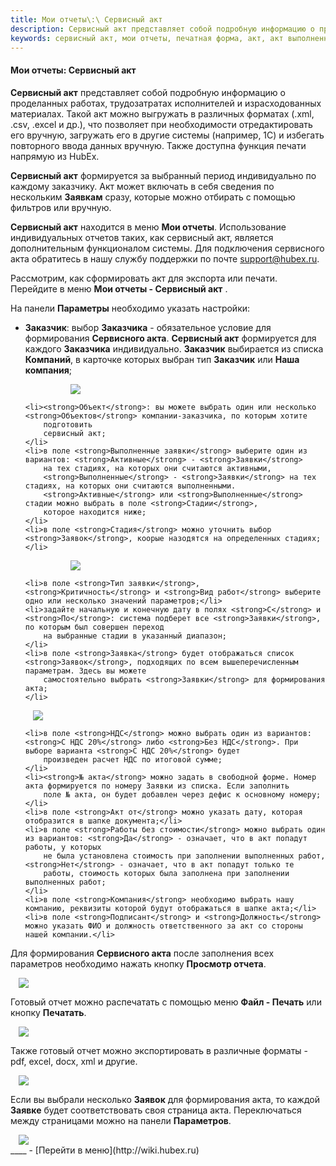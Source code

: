 ```yaml
---
title: Мои отчеты\:\ Сервисный акт
description: Сервисный акт представляет собой подробную информацию о проделанных работах, трудозатратах исполнителей и израсходованных материалах. Такой акт можно выгружать в различных форматах (.xml, .csv, .excel и др.), что позволяет при необходимости отредактировать его вручную, загружать его в другие системы (например, 1С) и избегать повторного ввода данных вручную. Также доступна функция печати напрямую из HubEx. 
keywords: сервисный акт, мои отчеты, печатная форма, акт, акт выполненных работ, акт для заказчика, hubex, хабекс, хубекс, хабикс
---
```


#### Мои отчеты: Сервисный акт

<html>
<meta charset="utf-8">

</html>

<body>
<p><strong>Сервисный акт</strong> представляет собой подробную информацию о проделанных работах, трудозатратах
    исполнителей и
    израсходованных материалах. Такой акт можно выгружать в различных форматах (.xml, .csv, .excel и др.), что позволяет
    при необходимости отредактировать его вручную, загружать его в другие системы (например,
    1С) и избегать повторного ввода данных вручную. Также доступна функция печати напрямую из HubEx.</p>
<p><strong>Сервисный акт</strong> формируется за выбранный период индивидуально по каждому заказчику.
    Акт может включать в себя сведения по
    нескольким <strong>Заявкам</strong> сразу, которые можно отбирать с помощью фильтров или вручную. </p>
<p><strong>Сервисный акт</strong> находится в меню <strong>Мои отчеты</strong>. Использование индивидуальных отчетов
    таких, как сервисный акт, является
    дополнительным функционалом системы. Для подключения сервисного акта обратитесь в нашу службу поддержки по почте <a
            href="mailto:support@hubex.ru" target="_blank" rel="noopener">
        support@hubex.ru</a>.</p>
<p>Рассмотрим, как сформировать акт для экспорта или печати. Перейдите в меню <strong>Мои отчеты - Сервисный
    акт</strong> . </p>
<p>На панели <strong>Параметры</strong> необходимо указать настройки:</p>
<ul>
    <li><strong>Заказчик</strong>: выбор <strong>Заказчика</strong> - обязательное условие для формирования <strong>Сервисного
        акта</strong>. <strong>Сервисный акт</strong> формируется для
        каждого <strong>Заказчика</strong> индивидуально. <strong>Заказчик</strong> выбирается из списка <strong>Компаний</strong>,
        в карточке которых выбран тип <strong>Заказчик</strong>
        или <strong>Наша компания</strong>;
    </li>
<p><div>
    <img style="margin: 0 auto; display: block; max-width: 70%;"
         src="/attachments/images/FAQ/USER/PrintedForm/Customer.jpg"/>
</div></p>

    <li><strong>Объект</strong>: вы можете выбрать один или несколько <strong>Объектов</strong> компании-заказчика, по которым хотите
        подготовить
        сервисный акт;
    </li>
    <li>в поле <strong>Выполненные заявки</strong> выберите один из вариантов: <strong>Активные</strong> - <strong>Заявки</strong>
        на тех стадиях, на которых они считаются активными,
        <strong>Выполненные</strong> - <strong>Заявки</strong> на тех стадиях, на которых они считаются выполненными.
        <strong>Активные</strong> или <strong>Выполненные</strong> стадии можно выбрать в поле <strong>Стадии</strong>,
        которое находится ниже;
    </li>
    <li>в поле <strong>Стадия</strong> можно уточнить выбор <strong>Заявок</strong>, коорые назодятся на определенных стадиях;</li>
<p><div>
    <img style="margin: 0 auto; display: block; max-width: 70%;"
         src="/attachments/images/FAQ/USER/PrintedForm/Stage.jpg"/>
</div></p>

    <li>в поле <strong>Тип заявки</strong>, <strong>Критичность</strong> и <strong>Вид работ</strong> выберите одно или несколько значений параметров;</li>
    <li>задайте начальную и конечную дату в полях <strong>С</strong> и <strong>По</strong>: система подберет все <strong>Заявки</strong>, по которым был совершен переход
        на выбранные стадии в указанный диапазон;
    </li>
    <li>в поле <strong>Заявка</strong> будет отображаться список <strong>Заявок</strong>, подходящих по всем вышеперечисленным параметрам. Здесь вы можете
        самостоятельно выбрать <strong>Заявки</strong> для формирования акта;
    </li>

<p><div>
    <img style="margin: 0 auto; display: block; max-width: 95%;"
         src="/attachments/images/FAQ/USER/PrintedForm/Tickets.jpg"/>
</div> </p>

    <li>в поле <strong>НДС</strong> можно выбрать один из вариантов: <strong>С НДС 20%</strong> либо <strong>Без НДС</strong>. При выборе варианта <strong>С НДС 20%</strong> будет
        произведен расчет НДС по итоговой сумме;
    </li>
    <li><strong>№ акта</strong> можно задать в свободной форме. Номер акта формируется по номеру Заявки из списка. Если заполнить
        поле № акта, он будет добавлен через дефис к основному номеру;
    </li>
    <li>в поле <strong>Акт от</strong> можно указать дату, которая отобразится в шапке документа;</li>
    <li>в поле <strong>Работы без стоимости</strong> можно выбрать один из вариантов: <strong>Да</strong> - означает, что в акт попадут работы, у которых
        не была установлена стоимость при заполнении выполненных работ, <strong>Нет</strong> - означает, что в акт попадут только те
        работы, стоимость которых была заполнена при заполнении выполненных работ;
    </li>
    <li>в поле <strong>Компания</strong> необходимо выбрать нашу компанию, реквизиты которой будут отображаться в шапке акта;</li>
    <li>в поле <strong>Подписант</strong> и <strong>Должность</strong> можно указать ФИО и должность ответственного за акт со стороны нашей компании.</li>

</ul>
<p>Для формирования <strong>Сервисного акта</strong> после заполнения всех параметров необходимо нажать кнопку <strong>Просмотр отчета</strong>. </p>
<div>
    <img style="margin: 0 auto; display: block; max-width: 95%;"
         src="/attachments/images/FAQ/USER/PrintedForm/PrintedForm.jpg"/>
</div>

<p>Готовый отчет можно распечатать с помощью меню <strong>Файл - Печать</strong> или кнопку <strong>Печатать</strong>. </p>

<div>
    <img style="margin: 0 auto; display: block; max-width: 95%;"
         src="/attachments/images/FAQ/USER/PrintedForm/Print.jpg"/>
</div>

<p>Также готовый отчет можно экспортировать в различные форматы - pdf, excel, docx, xml и другие.</p>

<div>
    <img style="margin: 0 auto; display: block; max-width: 95%;"
         src="/attachments/images/FAQ/USER/PrintedForm/Export.jpg"/>
</div>

<p>Если вы выбрали несколько <strong>Заявок</strong> для формирования акта, то каждой <strong>Заявке</strong> будет соответствовать своя страница акта. Переключаться между страницами можно на панели <strong>Параметров</strong>. </p>
<div>
    <img style="margin: 0 auto; display: block; max-width: 95%;"
         src="/attachments/images/FAQ/USER/PrintedForm/PrintedForm2.jpg"/>
</div>

</body>
____
- [Перейти в меню](http://wiki.hubex.ru)
